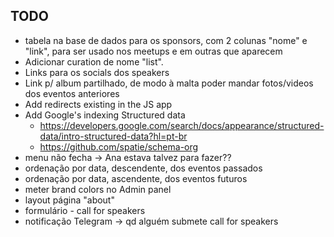 ## TODO

- tabela na base de dados para os sponsors, com 2 colunas "nome" e "link", para ser usado nos meetups e em outras que aparecem
- Adicionar curation de nome "list".
- Links para os socials dos speakers
- Link p/ album partilhado, de modo à malta poder mandar fotos/videos dos eventos anteriores
- Add redirects existing in the JS app
- Add Google's indexing Structured data
  - https://developers.google.com/search/docs/appearance/structured-data/intro-structured-data?hl=pt-br
  - https://github.com/spatie/schema-org
- menu não fecha -> Ana estava talvez para fazer??
- ordenação por data, descendente, dos eventos passados
- ordenação por data, ascendente, dos eventos futuros
- meter brand colors no Admin panel
- layout página "about"
- formulário - call for speakers
- notificação Telegram -> qd alguém submete call for speakers
